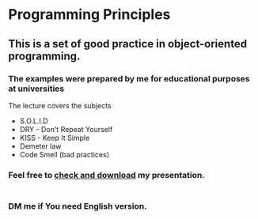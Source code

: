 # Programming Principles

## This is a set of good practice in object-oriented programming.

### The examples were prepared by me for educational purposes at universities

The lecture covers the subjects 
* S.O.L.I.D
* DRY - Don't Repeat Yourself
* KISS - Keep It Simple
* Demeter law
* Code Smell (bad practices)

### Feel free to [check and download](https://github.com/dawidplesniarski/programming-principles-lecture/blob/master/programming-principles.pdf) my presentation.
### <br/>DM me if You need English version.
